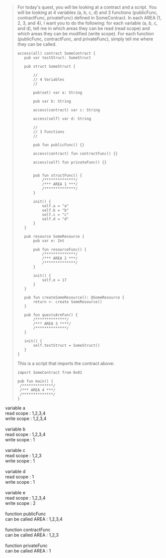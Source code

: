 >For today's quest, you will be looking at a contract and a script. You will be looking at 4 variables (a, b, c, d) and 3 functions (publicFunc, contractFunc, privateFunc) defined in SomeContract. 
>In each AREA (1, 2, 3, and 4), I want you to do the following: for each variable (a, b, c, and d), tell me in which areas they can be read (read scope) and which areas they can be modified (write scope).
>For each function (publicFunc, contractFunc, and privateFunc), simply tell me where they can be called.
>```
>access(all) contract SomeContract {
>    pub var testStruct: SomeStruct
>
>    pub struct SomeStruct {
>
>        //
>        // 4 Variables
>        //
>
>        pub(set) var a: String
>
>        pub var b: String
>
>        access(contract) var c: String
>
>        access(self) var d: String
>
>        //
>        // 3 Functions
>        //
>
>        pub fun publicFunc() {}
>
>        access(contract) fun contractFunc() {}
>
>        access(self) fun privateFunc() {}
>
>
>        pub fun structFunc() {
>            /**************/
>            /*** AREA 1 ***/
>            /**************/
>        }
>
>        init() {
>            self.a = "a"
>            self.b = "b"
>            self.c = "c"
>            self.d = "d"
>        }
>    }
>
>    pub resource SomeResource {
>        pub var e: Int
>
>        pub fun resourceFunc() {
>            /**************/
>            /*** AREA 2 ***/
>            /**************/
>        }
>
>        init() {
>            self.e = 17
>        }
>    }
>
>    pub fun createSomeResource(): @SomeResource {
>        return <- create SomeResource()
>    }
>
>    pub fun questsAreFun() {
>        /**************/
>        /*** AREA 3 ****/
>        /**************/
>    }
>
>    init() {
>        self.testStruct = SomeStruct()
>    }
>}
>```
>This is a script that imports the contract above:
>
>```
>import SomeContract from 0x01
>
>pub fun main() {
>  /**************/
>  /*** AREA 4 ***/
>  /**************/
>}
>```

variable a<br>
  read scope  : 1,2,3,4<br>
  write scope : 1,2,3,4<br>
<br>
variable b<br>
  read scope  : 1,2,3,4<br>
  write scope : 1<br>
<br>
variable c<br>
  read scope  : 1,2,3<br>
  write scope : 1<br>
<br>
variable d<br>
  read scope  : 1<br>
  write scope : 1<br>
<br>
variable e<br>
  read scope  : 1,2,3,4<br>
  write scope : 2<br>
<br>
function publicFunc<br>
  can be called AREA : 1,2,3,4<br>
<br>
function contractFunc<br>
  can be called AREA : 1,2,3<br>
<br>
function privateFunc<br>
  can be called AREA : 1
